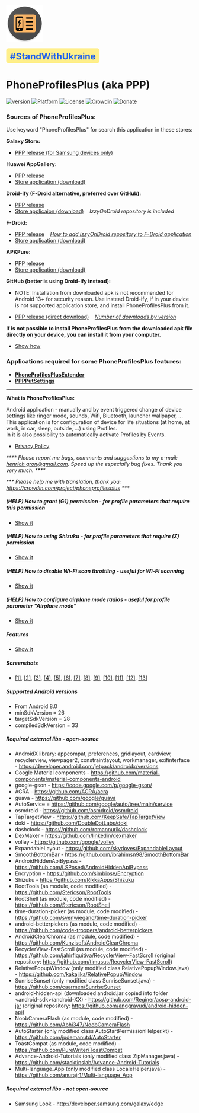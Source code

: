 <img src="art/ic_launcher-web.png" width="100" height="100">  

[![Stand With Ukraine](https://raw.githubusercontent.com/vshymanskyy/StandWithUkraine/main/badges/StandWithUkraine.svg)](https://stand-with-ukraine.pp.ua)

PhoneProfilesPlus (aka PPP)
===========================

[![version](https://img.shields.io/badge/version-6.3.0.1-blue)](https://github.com/henrichg/PhoneProfilesPlus/releases/tag/6.3.0.1)
[![Platform](https://img.shields.io/badge/platform-android-green.svg)](http://developer.android.com/index.html)
[![License](https://img.shields.io/hexpm/l/plug.svg)](https://github.com/henrichg/PhoneProfilesPlus/blob/master/LICENSE)
[![Crowdin](https://badges.crowdin.net/phoneprofilesplus/localized.svg)](https://crowdin.com/project/phoneprofilesplus)
[![Donate](https://img.shields.io/badge/Donate-PayPal-green.svg)](https://www.paypal.com/cgi-bin/webscr?cmd=_donations&business=AF5QK49DMAL2U&currency_code=EUR)

### Sources of PhoneProfilesPlus:

Use keyword "PhoneProfilesPlus" for search this application in these stores:

__Galaxy Store:__
- [PPP release (for Samsung devices only)](https://galaxystore.samsung.com/detail/sk.henrichg.phoneprofilesplus)

__Huawei AppGallery:__
- [PPP release](https://appgallery.cloud.huawei.com/ag/n/app/C104501059?channelId=PhoneProfilesPlus+application&id=957ced9f0ca648df8f253a3d1460051e&s=79376612D7DD2C824692C162FB2F957A7AEE81EE1471CDC58034CD5106DAB009&detailType=0&v=&callType=AGDLINK&installType=0000)  
- [Store application (download)](https://consumer.huawei.com/en/mobileservices/appgallery/)

__Droid-ify (F-Droid alternative, preferred over GitHub):__
- [PPP release](https://apt.izzysoft.de/fdroid/index/apk/sk.henrichg.phoneprofilesplus)
- [Store applicaion (download)](https://apt.izzysoft.de/fdroid/index/apk/com.looker.droidify)
  &nbsp;&nbsp;&nbsp;_IzzyOnDroid repository is included_

__F-Droid:__
- [PPP release](https://apt.izzysoft.de/fdroid/index/apk/sk.henrichg.phoneprofilesplus)
&nbsp;&nbsp;&nbsp;_[How to add IzzyOnDroid repository to F-Droid application](https://apt.izzysoft.de/fdroid/index/info)_  
- [Store application (download)](https://www.f-droid.org/)

__APKPure:__
- [PPP release](https://apkpure.com/p/sk.henrichg.phoneprofilesplus)
- [Store application (download)](https://apkpure.com/apkpure/com.apkpure.aegon)

__GitHub (better is using Droid-ify instead):__

- NOTE: Installation from downloaded apk is not recommended for Android 13+ for security reason. Use instead Droid-ify, if in your device is not supported application store, and install PhoneProfilesPlus from it.

- [PPP release (direct download)](https://github.com/henrichg/PhoneProfilesPlus/releases/latest/download/PhoneProfilesPlus.apk)
  &nbsp;&nbsp;&nbsp;_[Number of downloads by version](https://hanadigital.github.io/grev/?user=henrichg&repo=phoneprofilesplus)_

__If is not possible to install PhoneProfilesPlus from the downloaded apk file directly on your device, you can install it from your computer.__
- [Show how](docs/install_apk_from_pc.md)

### Applications required for some PhoneProfilesPlus features:

- __[PhoneProfilesPlusExtender](https://github.com/henrichg/PhoneProfilesPlusExtender)__
- __[PPPPutSettings](https://github.com/henrichg/PPPPutSettings)__

---

__What is PhoneProfilesPlus:__

Android application - manually and by event triggered change of device settings like ringer mode, sounds, Wifi, Bluetooth, launcher wallpaper, ...  
This application is for configuration of device for life situations (at home, at work, in car, sleep, outside, ...) using Profiles.  
In it is also possibility to automatically activate Profiles by Events.  

- [Privacy Policy](https://henrichg.github.io/PhoneProfilesPlus/privacy_policy.html)

_**** Please report me bugs, comments and suggestions to my e-mail: <henrich.gron@gmail.com>. Speed up the especially bug fixes. Thank you very much. ****_

_*** Please help me with translation, thank you: <https://crowdin.com/project/phoneprofilesplus> ***_


##### (HELP) How to grant (G1) permission - for profile parameters that require this permission
- [Show it](docs/grant_g1_permission.md)

##### (HELP) How to using Shizuku - for profile parameters that require (Z) permission
- [Show it](docs/shizuku.md)

##### (HELP) How to disable Wi-Fi scan throttling - useful for Wi-Fi scanning
- [Show it](docs/wifi_scan_throttling.md)

##### (HELP) How to configure airplane mode radios - useful for profile parameter "Airplane mode"
- [Show it](docs/airplane_mode_radios_config.md)

##### Features
- [Show it](docs/ppp_features.md)

##### Screenshots
- [[1]](art/phoneScreenshots/01.png),
[[2]](art/phoneScreenshots/02.png),
[[3]](art/phoneScreenshots/03.png),
[[4]](art/phoneScreenshots/04.png),
[[5]](art/phoneScreenshots/05.png),
[[6]](art/phoneScreenshots/06.png),
[[7]](art/phoneScreenshots/07.png),
[[8]](art/phoneScreenshots/08.png),
[[9]](art/phoneScreenshots/09.png),
[[10]](art/phoneScreenshots/10.png),
[[11]](art/phoneScreenshots/11.png),
[[12]](art/phoneScreenshots/12.png),
[[13]](art/phoneScreenshots/13.png)

##### Supported Android versions

- From Android 8.0
- minSdkVersion = 26
- targetSdkVersion = 28
- compiledSdkVersion = 33

##### Required external libs - open-source

- AndroidX library: appcompat, preferences, gridlayout, cardview, recyclerview, viewpager2, constraintlayout, workmanager, exifinterface - https://developer.android.com/jetpack/androidx/versions
- Google Material components - https://github.com/material-components/material-components-android
- google-gson - https://code.google.com/p/google-gson/
- ACRA - https://github.com/ACRA/acra
- guava - https://github.com/google/guava
- AutoService = https://github.com/google/auto/tree/main/service
- osmdroid - https://github.com/osmdroid/osmdroid
- TapTargetView - https://github.com/KeepSafe/TapTargetView
- doki - https://github.com/DoubleDotLabs/doki
- dashclock - https://github.com/romannurik/dashclock
- DexMaker - https://github.com/linkedin/dexmaker
- volley - https://github.com/google/volley
- ExpandableLayout - https://github.com/skydoves/ExpandableLayout
- SmoothBottomBar - https://github.com/ibrahimsn98/SmoothBottomBar
- AndroidHiddenApiBypass - https://github.com/LSPosed/AndroidHiddenApiBypass
- Encryption - https://github.com/simbiose/Encryption
- Shizuku - https://github.com/RikkaApps/Shizuku
- RootTools (as module, code modified) - https://github.com/Stericson/RootTools
- RootShell (as module, code modified) - https://github.com/Stericson/RootShell
- time-duration-picker (as module, code modified) - https://github.com/svenwiegand/time-duration-picker
- android-betterpickers (as module, code modified) - https://github.com/code-troopers/android-betterpickers
- AndroidClearChroma (as module, code modified) - https://github.com/Kunzisoft/AndroidClearChroma
- RecyclerView-FastScroll (as module, code modified) - https://github.com/jahirfiquitiva/RecyclerView-FastScroll (original repository: https://github.com/timusus/RecyclerView-FastScroll)
- RelativePopupWindow (only modified class RelativePopupWindow.java) - https://github.com/kakajika/RelativePopupWindow
- SunriseSunset (only modified class SunriseSunset.java) - https://github.com/caarmen/SunriseSunset
- android-hidden-api (downloaded android.jar copied into folder \<android-sdk\>/android-XX) - https://github.com/Reginer/aosp-android-jar (original repository: https://github.com/anggrayudi/android-hidden-api)
- NoobCameraFlash (as module, code modified) - https://github.com/Abhi347/NoobCameraFlash
- AutoStarter (only modified class AutoStartPermissionHelper.kt) - https://github.com/judemanutd/AutoStarter
- ToastCompat (as module, code modified) - https://github.com/PureWriter/ToastCompat
- Advance-Android-Tutorials (only modified class ZipManager.java) - https://github.com/stacktipslab/Advance-Android-Tutorials
- Multi-language_App (only modified class LocaleHelper.java) - https://github.com/anurajr1/Multi-language_App

##### Required external libs - not open-source

- Samsung Look - http://developer.samsung.com/galaxy/edge
